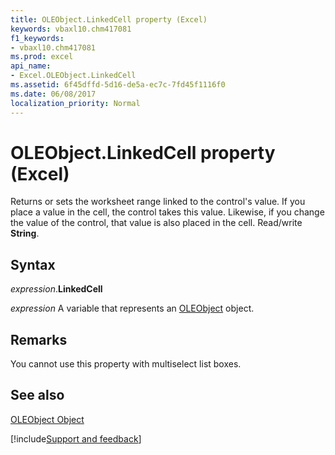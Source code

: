 ```yaml
---
title: OLEObject.LinkedCell property (Excel)
keywords: vbaxl10.chm417081
f1_keywords:
- vbaxl10.chm417081
ms.prod: excel
api_name:
- Excel.OLEObject.LinkedCell
ms.assetid: 6f45dffd-5d16-de5a-ec7c-7fd45f1116f0
ms.date: 06/08/2017
localization_priority: Normal
---
```



# OLEObject.LinkedCell property (Excel)

Returns or sets the worksheet range linked to the control's value. If you place a value in the cell, the control takes this value. Likewise, if you change the value of the control, that value is also placed in the cell. Read/write  **String**.


## Syntax

_expression_.**LinkedCell**

_expression_ A variable that represents an [OLEObject](Excel.OLEObject.md) object.


## Remarks

You cannot use this property with multiselect list boxes.


## See also


[OLEObject Object](Excel.OLEObject.md)

[!include[Support and feedback](~/includes/feedback-boilerplate.md)]